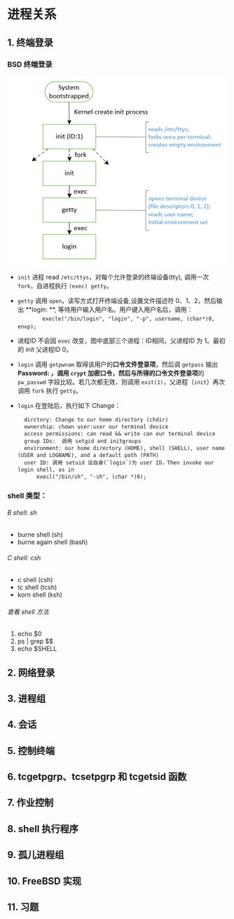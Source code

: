 # 进程关系
## 1. 终端登录
### BSD 终端登录
![login_invoked](https://github.com/JMWY/MyBlog/blob/master/AdvancedProgrammingInTheUnixEnvironment_v3/images/chapter9/login_invoked.PNG)

* `init` 进程 read `/etc/ttys`，对每个允许登录的终端设备(tty), 调用一次 `fork`，自进程执行 `(exec) getty`。
* `getty` 调用 `open`，读写方式打开终端设备,设置文件描述符 0、1、2，然后输出 **login: **, 等待用户输入用户名。用户键入用户名后，调用：       
　　　　`execle("/bin/login", "login", "-p", username, (char*)0, envp);`
* 进程ID 不会因 `exec` 改变，图中底部三个进程：ID相同，父进程ID 为 1。最初的 init 父进程ID 0。
* `login` 调用 `getpwnam` 取得该用户的**口令文件登录项**，然后调 `getpass`  输出 **Password: **，调用 `crypt` 加密口令，然后与所得的**口令文件登录项**的 `pw_passwd` 字段比较。若几次都无效，则调用 `exit(1)`，父进程（`init`）再次调用 `fork` 执行 `getty`。
* `login` 在登陆后，执行如下 Change：       

        dirctory: Change to our home directory (chdir)    
        ownership: chown user:user our terminal device   
        access permissions: can read && write can our terminal device     
        group IDs:  调用 setgid and initgroups    
        environment: our home directory (HOME), shell (SHELL), user name (USER and LOGNAME), and a default path (PATH)      
        user ID: 调用 setuid 设自身(`login`)为 user ID，Then invoke our login shell, as in
            execl("/bin/sh", "-sh", (char *)0);

### shell 类型：
###### B shell: sh 
* burne shell (sh) 
* burne again shell (bash) 

###### C shell: csh 
* c shell (csh) 
* tc shell (tcsh) 
* korn shell (ksh) 
###### 查看 shell 方法
1. echo $0
2. ps | grep $$ 
3. echo $SHELL


## 2. 网络登录

## 3. 进程组

## 4. 会话

## 5. 控制终端

## 6. tcgetpgrp、tcsetpgrp 和 tcgetsid 函数

## 7. 作业控制

## 8. shell 执行程序

## 9. 孤儿进程组

## 10. FreeBSD 实现

## 11. 习题



